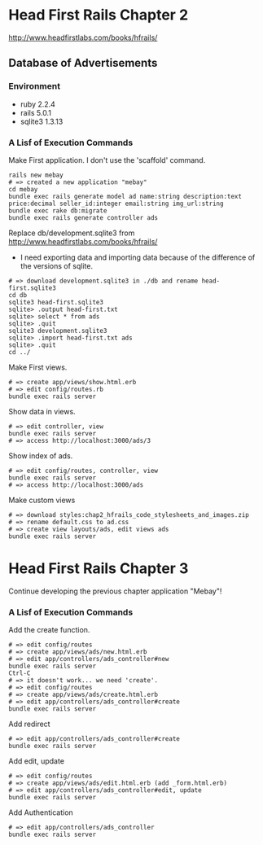 # Head First Rails Chapter 2
http://www.headfirstlabs.com/books/hfrails/
## Database of Advertisements
### Environment
- ruby 2.2.4
- rails 5.0.1
- sqlite3 1.3.13

### A Lisf of Execution Commands
Make First application.
I don't use the 'scaffold' command.
```
rails new mebay
# => created a new application "mebay"
cd mebay
bundle exec rails generate model ad name:string description:text price:decimal seller_id:integer email:string img_url:string
bundle exec rake db:migrate
bundle exec rails generate controller ads
```

Replace db/development.sqlite3 from http://www.headfirstlabs.com/books/hfrails/
- I need exporting data and importing data because of the difference of the versions of sqlite.

```
# => download development.sqlite3 in ./db and rename head-first.sqlite3
cd db
sqlite3 head-first.sqlite3
sqlite> .output head-first.txt
sqlite> select * from ads
sqlite> .quit
sqlite3 development.sqlite3
sqlite> .import head-first.txt ads
sqlite> .quit
cd ../
```

Make First views.
```
# => create app/views/show.html.erb
# => edit config/routes.rb
bundle exec rails server
```

Show data in views.
```
# => edit controller, view
bundle exec rails server
# => access http://localhost:3000/ads/3
```

Show index of ads.
```
# => edit config/routes, controller, view
bundle exec rails server
# => access http://localhost:3000/ads
```

Make custom views
```
# => download styles:chap2_hfrails_code_stylesheets_and_images.zip
# => rename default.css to ad.css
# => create view layouts/ads, edit views ads
bundle exec rails server
```

# Head First Rails Chapter 3
Continue developing the previous chapter application "Mebay"!

### A Lisf of Execution Commands
Add the create function.
```
# => edit config/routes
# => create app/views/ads/new.html.erb
# => edit app/controllers/ads_controller#new
bundle exec rails server
Ctrl-C
# => it doesn't work... we need 'create'.
# => edit config/routes
# => create app/views/ads/create.html.erb
# => edit app/controllers/ads_controller#create
bundle exec rails server
```

Add redirect
```
# => edit app/controllers/ads_controller#create
bundle exec rails server
```

Add edit, update
```
# => edit config/routes
# => create app/views/ads/edit.html.erb (add _form.html.erb)
# => edit app/controllers/ads_controller#edit, update
bundle exec rails server
```

Add Authentication
```
# => edit app/controllers/ads_controller
bundle exec rails server
```
